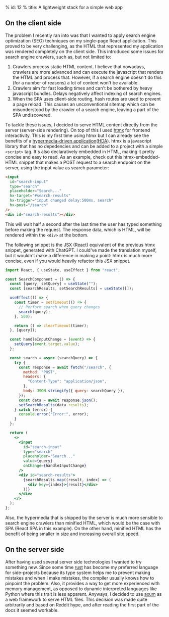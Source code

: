 % id: 12
% title: A lightweight stack for a simple web app

## On the client side

The problem I recently ran into was that I wanted to apply search engine optimization (SEO) techniques on my single-page React application. This proved to be very challenging, as the HTML that represented my application was rendered completely on the client side. This introduced some issues for search engine crawlers, such as, but not limited to:

1. Crawlers process static HTML content. I believe that nowadays, crawlers are more advanced and can execute the javascript that renders the HTML and process that. However, if a search engine doesn't do this (for a number of reasons) a lot of content won't be available.
2. Crawlers aim for fast loading times and can't be bothered by heavy javascript bundles. Delays negatively affect indexing of search engines.
3. When the SPA uses client-side routing, hash routes are used to prevent a page reload. This causes an unconventional sitemap which can be misunderstood by the crawler of a search engine, leaving a part of the SPA undiscovered.

To tackle these issues, I decided to serve HTML content directly from the server (server-side rendering). On top of this I used [htmx](https://htmx.org/essays/hypermedia-driven-applications/) for frontend interactivity. This is my first time using htmx but I can already see the benefits of a [hypermedia-driven application](https://hypermedia.systems/hypermedia-reintroduction/)([HDA](https://htmx.org/essays/hypermedia-driven-applications/)). htmx is a javascript library that has no depedencies and can be added to a project with a simple `<script>` tag. It's also declaratively embedded in HTML, making it pretty concise and easy to read. As an example, check out this htmx-embedded-HTML snippet that makes a POST request to a search endpoint on the server, using the input value as search parameter:

```html
<input
  id="search-input"
  type="search"
  placeholder="Search..."
  hx-target="#search-results"
  hx-trigger="input changed delay:500ms, search"
  hx-post="/search"
/>
<div id="search-results"></div>
```

This will wait half a second after the last time the user has typed something before making the request. The response data, which is HTML, will be rendered within the `<div>` at the bottom.

The following snippet is the JSX (React) equivalent of the previous htmx snippet, generated with ChatGPT. I could've made the translation myself, but it wouldn't make a difference in making a point: htmx is much more concise, even if you would heavily refactor this JSX snippet.

```jsx
import React, { useState, useEffect } from "react";

const SearchComponent = () => {
  const [query, setQuery] = useState("");
  const [searchResults, setSearchResults] = useState([]);

  useEffect(() => {
    const timer = setTimeout(() => {
      // Perform search when query changes
      search(query);
    }, 500);

    return () => clearTimeout(timer);
  }, [query]);

  const handleInputChange = (event) => {
    setQuery(event.target.value);
  };

  const search = async (searchQuery) => {
    try {
      const response = await fetch("/search", {
        method: "POST",
        headers: {
          "Content-Type": "application/json",
        },
        body: JSON.stringify({ query: searchQuery }),
      });
      const data = await response.json();
      setSearchResults(data.results);
    } catch (error) {
      console.error("Error:", error);
    }
  };

  return (
    <>
      <input
        id="search-input"
        type="search"
        placeholder="Search..."
        value={query}
        onChange={handleInputChange}
      />
      <div id="search-results">
        {searchResults.map((result, index) => (
          <div key={index}>{result}</div>
        ))}
      </div>
    </>
  );
};
```

Also, the hypermedia that is shipped by the server is much more sensible to search engine crawlers than minified HTML, which would be the case with SPA (React SPA in this example). On the other hand, minified HTML has the benefit of being smaller in size and increasing overall site speed.

## On the server side

After having used several server side technologies I wanted to try something new. Since some time [rust](https://www.rust-lang.org/) has become my preferred language for side-projects because its type system helps me to prevent making mistakes and when I make mistakes, the compiler usually knows how to pinpoint the problem. Also, it provides a way to get more experienced with memory management, as opposed to dynamic interpreted languages like Python where this trait is less apparent. Anyways, I decided to use [axum](https://github.com/tokio-rs/axum) as a web framework to serve HTML files. This decision was made quite arbitrarily and based on Reddit hype, and after reading the first part of the docs it seemed workable.
